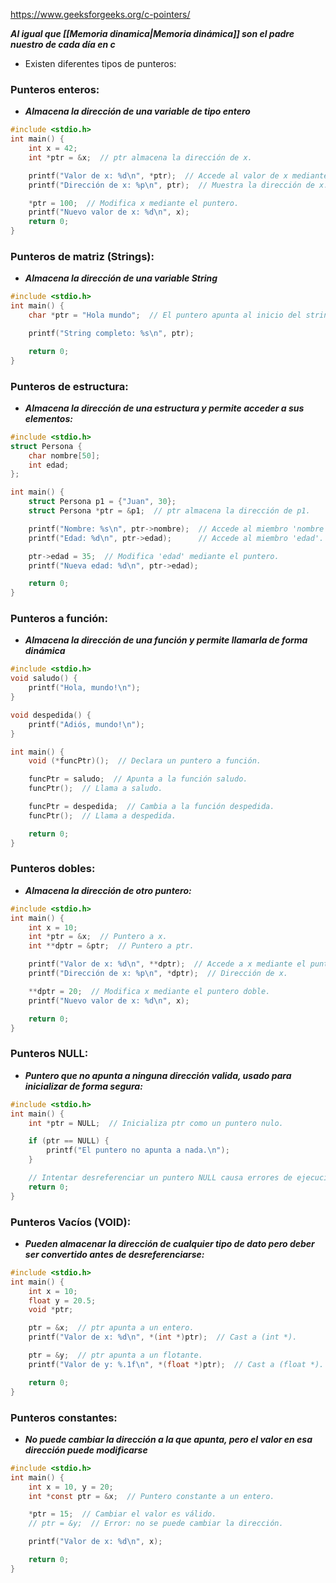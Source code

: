 https://www.geeksforgeeks.org/c-pointers/

***Al igual que [[Memoria dinamica|Memoria dinámica]] son el padre nuestro de cada día en c***

- Existen diferentes tipos de punteros:

### Punteros enteros:
- ***Almacena la dirección de una variable de tipo entero***

```c
#include <stdio.h>
int main() {
    int x = 42;
    int *ptr = &x;  // ptr almacena la dirección de x.

    printf("Valor de x: %d\n", *ptr);  // Accede al valor de x mediante ptr.
    printf("Dirección de x: %p\n", ptr);  // Muestra la dirección de x.

    *ptr = 100;  // Modifica x mediante el puntero.
    printf("Nuevo valor de x: %d\n", x);
    return 0;
}
```
### Punteros de matriz (Strings):
- ***Almacena la dirección de una variable String***

```c
#include <stdio.h>
int main() {
    char *ptr = "Hola mundo";  // El puntero apunta al inicio del string.

    printf("String completo: %s\n", ptr);

    return 0;
}
```
### Punteros de estructura:
- ***Almacena la dirección de una estructura y permite acceder a sus elementos:***

```c
#include <stdio.h>
struct Persona {
    char nombre[50];
    int edad;
};

int main() {
    struct Persona p1 = {"Juan", 30};
    struct Persona *ptr = &p1;  // ptr almacena la dirección de p1.

    printf("Nombre: %s\n", ptr->nombre);  // Accede al miembro 'nombre'.
    printf("Edad: %d\n", ptr->edad);      // Accede al miembro 'edad'.

    ptr->edad = 35;  // Modifica 'edad' mediante el puntero.
    printf("Nueva edad: %d\n", ptr->edad);

    return 0;
}
```
### Punteros a función:
- ***Almacena la dirección de una función y permite llamarla de forma dinámica***

```c
#include <stdio.h>
void saludo() {
    printf("Hola, mundo!\n");
}

void despedida() {
    printf("Adiós, mundo!\n");
}

int main() {
    void (*funcPtr)();  // Declara un puntero a función.

    funcPtr = saludo;  // Apunta a la función saludo.
    funcPtr();  // Llama a saludo.

    funcPtr = despedida;  // Cambia a la función despedida.
    funcPtr();  // Llama a despedida.

    return 0;
}

```
### Punteros dobles:
- ***Almacena la dirección de otro puntero:***

```c
#include <stdio.h>
int main() {
    int x = 10;
    int *ptr = &x;  // Puntero a x.
    int **dptr = &ptr;  // Puntero a ptr.

    printf("Valor de x: %d\n", **dptr);  // Accede a x mediante el puntero doble.
    printf("Dirección de x: %p\n", *dptr);  // Dirección de x.

    **dptr = 20;  // Modifica x mediante el puntero doble.
    printf("Nuevo valor de x: %d\n", x);

    return 0;
}
```
### Punteros NULL:
- ***Puntero que no apunta a ninguna dirección valida, usado para inicializar de forma segura:***

```c
#include <stdio.h>
int main() {
    int *ptr = NULL;  // Inicializa ptr como un puntero nulo.

    if (ptr == NULL) {
        printf("El puntero no apunta a nada.\n");
    }

    // Intentar desreferenciar un puntero NULL causa errores de ejecución.
    return 0;
}
```
### Punteros Vacíos (VOID):
- ***Pueden almacenar la dirección de cualquier tipo de dato pero deber ser convertido antes de desreferenciarse:***

```c
#include <stdio.h>
int main() {
    int x = 10;
    float y = 20.5;
    void *ptr;

    ptr = &x;  // ptr apunta a un entero.
    printf("Valor de x: %d\n", *(int *)ptr);  // Cast a (int *).

    ptr = &y;  // ptr apunta a un flotante.
    printf("Valor de y: %.1f\n", *(float *)ptr);  // Cast a (float *).

    return 0;
}
```
### Punteros constantes:
- ***No puede cambiar la dirección a la que apunta, pero el valor en esa dirección puede modificarse***

```c
#include <stdio.h>
int main() {
    int x = 10, y = 20;
    int *const ptr = &x;  // Puntero constante a un entero.

    *ptr = 15;  // Cambiar el valor es válido.
    // ptr = &y;  // Error: no se puede cambiar la dirección.

    printf("Valor de x: %d\n", x);

    return 0;
}
```